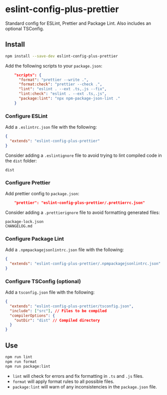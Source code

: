 # eslint-config-plus-prettier

Standard config for ESLint, Prettier and Package Lint. Also includes an optional TSConfig.

## Install

```bash
npm install --save-dev eslint-config-plus-prettier
```

Add the following scripts to your `package.json`:

```json
    "scripts": {
      "format": "prettier --write .",
      "format:check": "prettier --check .",
      "lint": "eslint . --ext .ts,.js --fix",
      "lint:check": "eslint . --ext .ts,.js",
      "package:lint": "npx npm-package-json-lint ."
    }
```

### Configure ESLint

Add a `.eslintrc.json` file with the following:

```json
{
  "extends": "eslint-config-plus-prettier"
}
```

Consider adding a `.eslintignore` file to avoid trying to lint compiled code in the `dist` folder:

```text
dist
```

### Configure Prettier

Add prettier config to `package.json`:

```json
    "prettier": "eslint-config-plus-prettier/.prettierrc.json"
```

Consider adding a `.prettierignore` file to avoid formatting generated files:

```text
package-lock.json
CHANGELOG.md
```

### Configure Package Lint

Add a `.npmpackagejsonlintrc.json` file with the following:

```json
{
  "extends": "eslint-config-plus-prettier/.npmpackagejsonlintrc.json"
}
```

### Configure TSConfig (optional)

Add a `tsconfig.json` file with the following:

```json
{
  "extends": "eslint-config-plus-prettier/tsconfig.json",
  "include": ["src"], // Files to be compiled
  "compilerOptions": {
    "outDir": "dist" // Compiled directory
  }
}
```

## Use

```bash
npm run lint
npm run format
npm run package:lint
```

- `lint` will check for errors and fix formatting in `.ts` and `.js` files.
- `format` will apply format rules to all possible files.
- `package:lint` will warn of any inconsistencies in the `package.json` file.
